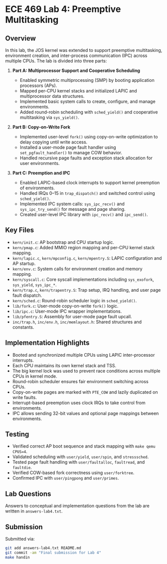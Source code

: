 # ECE 469 Lab 4: Preemptive Multitasking

## Overview

In this lab, the JOS kernel was extended to support preemptive multitasking, environment creation, and inter-process communication (IPC) across multiple CPUs. The lab is divided into three parts:

1. **Part A: Multiprocessor Support and Cooperative Scheduling**
   - Enabled symmetric multiprocessing (SMP) by booting application processors (APs).
   - Mapped per-CPU kernel stacks and initialized LAPIC and multiprocessor data structures.
   - Implemented basic system calls to create, configure, and manage environments.
   - Added round-robin scheduling with `sched_yield()` and cooperative multitasking via `sys_yield()`.

2. **Part B: Copy-on-Write Fork**
   - Implemented user-level `fork()` using copy-on-write optimization to delay copying until write access.
   - Installed a user-mode page fault handler using `set_pgfault_handler()` to manage COW behavior.
   - Handled recursive page faults and exception stack allocation for user environments.

3. **Part C: Preemption and IPC**
   - Enabled LAPIC-based clock interrupts to support kernel preemption of environments.
   - Handled IRQs 0–15 in `trap_dispatch()` and switched control using `sched_yield()`.
   - Implemented IPC system calls: `sys_ipc_recv()` and `sys_ipc_try_send()` for message and page sharing.
   - Created user-level IPC library with `ipc_recv()` and `ipc_send()`.

## Key Files

- `kern/init.c`: AP bootstrap and CPU startup logic.
- `kern/pmap.c`: Added MMIO region mapping and per-CPU kernel stack mapping.
- `kern/lapic.c`, `kern/mpconfig.c`, `kern/mpentry.S`: LAPIC configuration and AP startup.
- `kern/env.c`: System calls for environment creation and memory mapping.
- `kern/syscall.c`: Core syscall implementations including `sys_exofork`, `sys_yield`, `sys_ipc_*`.
- `kern/trap.c`, `kern/trapentry.S`: Trap setup, IRQ handling, and user page fault dispatch.
- `kern/sched.c`: Round-robin scheduler logic in `sched_yield()`.
- `lib/fork.c`: User-mode copy-on-write `fork()` logic.
- `lib/ipc.c`: User-mode IPC wrapper implementations.
- `lib/pfentry.S`: Assembly for user-mode page fault upcall.
- `inc/trap.h`, `inc/env.h`, `inc/memlayout.h`: Shared structures and constants.

## Implementation Highlights

- Booted and synchronized multiple CPUs using LAPIC inter-processor interrupts.
- Each CPU maintains its own kernel stack and TSS.
- The big kernel lock was used to prevent race conditions across multiple CPUs in kernel mode.
- Round-robin scheduler ensures fair environment switching across CPUs.
- Copy-on-write pages are marked with `PTE_COW` and lazily duplicated on write faults.
- Interrupt-based preemption uses clock IRQs to take control from environments.
- IPC allows sending 32-bit values and optional page mappings between environments.

## Testing

- Verified correct AP boot sequence and stack mapping with `make qemu CPUS=4`.
- Validated scheduling with `user/yield`, `user/spin`, and `stresssched`.
- Tested page fault handling with `user/faultalloc`, `faultread`, and `faultdie`.
- Verified COW-based fork correctness using `user/forktree`.
- Confirmed IPC with `user/pingpong` and `user/primes`.

## Lab Questions

Answers to conceptual and implementation questions from the lab are written in `answers-lab4.txt`.

## Submission

Submitted via:

```bash
git add answers-lab4.txt README.md
git commit -am "Final submission for Lab 4"
make handin
